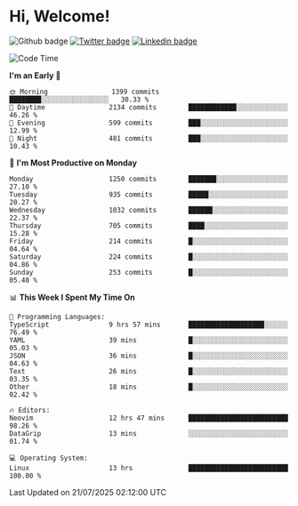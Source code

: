   # Hi, Welcome!
  ![Github badge](https://img.shields.io/github/followers/kraken-afk.svg?style=social&label=Follow&maxAge=2592000)
  [![Twitter badge](https://img.shields.io/badge/-Twitter-00acee?style=flat-square&logo=Twitter&logoColor=white)](https://twitter.com/trshppl)
  [![Linkedin badge](https://img.shields.io/badge/LinkedIn-0077B5?style=flat-square&logo=linkedin&logoColor=white)](https://www.linkedin.com/in/noveanrer)
<!--START_SECTION:waka-->
![Code Time](http://img.shields.io/badge/Code%20Time-1%2C105%20hrs%2043%20mins-blue)

**I'm an Early 🐤** 

```text
🌞 Morning                1399 commits        ████████░░░░░░░░░░░░░░░░░   30.33 % 
🌆 Daytime                2134 commits        ████████████░░░░░░░░░░░░░   46.26 % 
🌃 Evening                599 commits         ███░░░░░░░░░░░░░░░░░░░░░░   12.99 % 
🌙 Night                  481 commits         ███░░░░░░░░░░░░░░░░░░░░░░   10.43 % 
```
📅 **I'm Most Productive on Monday** 

```text
Monday                   1250 commits        ███████░░░░░░░░░░░░░░░░░░   27.10 % 
Tuesday                  935 commits         █████░░░░░░░░░░░░░░░░░░░░   20.27 % 
Wednesday                1032 commits        ██████░░░░░░░░░░░░░░░░░░░   22.37 % 
Thursday                 705 commits         ████░░░░░░░░░░░░░░░░░░░░░   15.28 % 
Friday                   214 commits         █░░░░░░░░░░░░░░░░░░░░░░░░   04.64 % 
Saturday                 224 commits         █░░░░░░░░░░░░░░░░░░░░░░░░   04.86 % 
Sunday                   253 commits         █░░░░░░░░░░░░░░░░░░░░░░░░   05.48 % 
```


📊 **This Week I Spent My Time On** 

```text
💬 Programming Languages: 
TypeScript               9 hrs 57 mins       ███████████████████░░░░░░   76.49 % 
YAML                     39 mins             █░░░░░░░░░░░░░░░░░░░░░░░░   05.03 % 
JSON                     36 mins             █░░░░░░░░░░░░░░░░░░░░░░░░   04.63 % 
Text                     26 mins             █░░░░░░░░░░░░░░░░░░░░░░░░   03.35 % 
Other                    18 mins             █░░░░░░░░░░░░░░░░░░░░░░░░   02.42 % 

🔥 Editors: 
Neovim                   12 hrs 47 mins      █████████████████████████   98.26 % 
DataGrip                 13 mins             ░░░░░░░░░░░░░░░░░░░░░░░░░   01.74 % 

💻 Operating System: 
Linux                    13 hrs              █████████████████████████   100.00 % 
```


 Last Updated on 21/07/2025 02:12:00 UTC
<!--END_SECTION:waka-->
